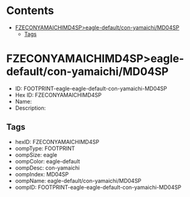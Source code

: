 



Contents
========

* [FZECONYAMAICHIMD4SP>eagle-default/con-yamaichi/MD04SP](#fzeconyamaichimd4speagle-defaultcon-yamaichimd04sp)
	* [Tags](#tags)

# FZECONYAMAICHIMD4SP>eagle-default/con-yamaichi/MD04SP

- ID: FOOTPRINT-eagle-eagle-default-con-yamaichi-MD04SP
- Hex ID: FZECONYAMAICHIMD4SP
- Name: 
- Description: 

## Tags

- hexID: FZECONYAMAICHIMD4SP
- oompType: FOOTPRINT
- oompSize: eagle
- oompColor: eagle-default
- oompDesc: con-yamaichi
- oompIndex: MD04SP
- oompName: eagle-default/con-yamaichi/MD04SP
- oompID: FOOTPRINT-eagle-eagle-default-con-yamaichi-MD04SP
